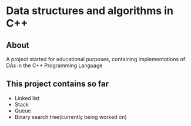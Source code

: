 # Data structures and algorithms in C++

## About

A project started for educational purposes, containing implementations of DAs in the C++ Programming Language

## This project contains so far

 - Linked list 
 - Stack
 - Queue
 - Binary search tree(currently being worked on)
